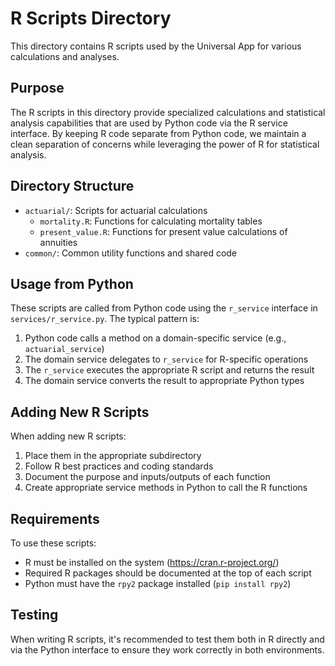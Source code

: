 # R Scripts Directory

This directory contains R scripts used by the Universal App for various calculations and analyses.

## Purpose

The R scripts in this directory provide specialized calculations and statistical analysis capabilities that are used by Python code via the R service interface. By keeping R code separate from Python code, we maintain a clean separation of concerns while leveraging the power of R for statistical analysis.

## Directory Structure

- `actuarial/`: Scripts for actuarial calculations
  - `mortality.R`: Functions for calculating mortality tables
  - `present_value.R`: Functions for present value calculations of annuities
- `common/`: Common utility functions and shared code

## Usage from Python

These scripts are called from Python code using the `r_service` interface in `services/r_service.py`. The typical pattern is:

1. Python code calls a method on a domain-specific service (e.g., `actuarial_service`)
2. The domain service delegates to `r_service` for R-specific operations
3. The `r_service` executes the appropriate R script and returns the result
4. The domain service converts the result to appropriate Python types

## Adding New R Scripts

When adding new R scripts:

1. Place them in the appropriate subdirectory
2. Follow R best practices and coding standards
3. Document the purpose and inputs/outputs of each function
4. Create appropriate service methods in Python to call the R functions

## Requirements

To use these scripts:

- R must be installed on the system (https://cran.r-project.org/)
- Required R packages should be documented at the top of each script
- Python must have the `rpy2` package installed (`pip install rpy2`)

## Testing

When writing R scripts, it's recommended to test them both in R directly and via the Python interface to ensure they work correctly in both environments.